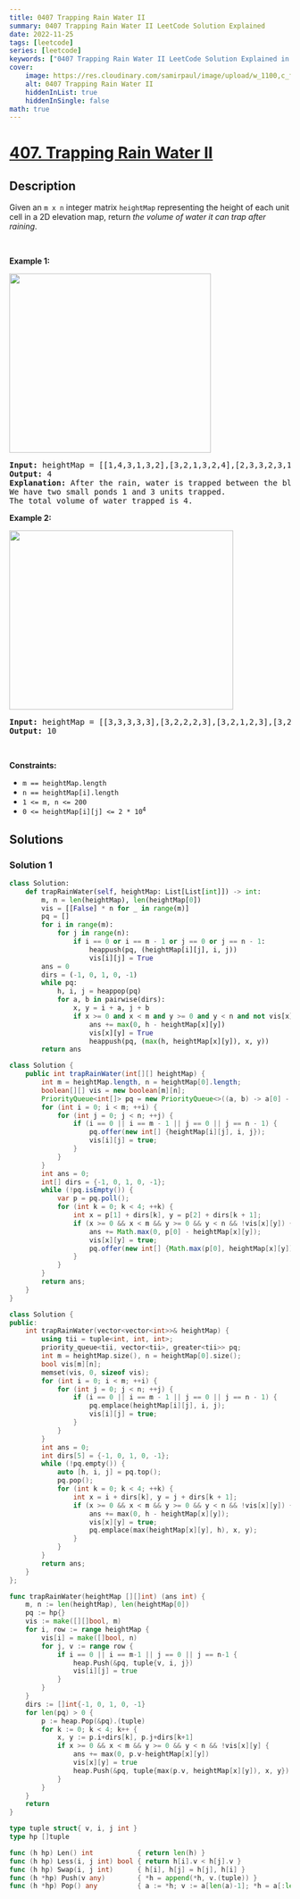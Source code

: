 ```yaml
---
title: 0407 Trapping Rain Water II
summary: 0407 Trapping Rain Water II LeetCode Solution Explained
date: 2022-11-25
tags: [leetcode]
series: [leetcode]
keywords: ["0407 Trapping Rain Water II LeetCode Solution Explained in all languages", "0407 Trapping Rain Water II", "LeetCode", "leetcode solution in Python3 C++ Java Go PHP Ruby Swift TypeScript Rust C# JavaScript C", "GeeksforGeeks", "InterviewBit", "Coding Ninjas", "HackerRank", "HackerEarth", "CodeChef", "TopCoder", "AlgoExpert", "freeCodeCamp", "Codeforces", "GitHub", "AtCoder", "Samir Paul"]
cover:
    image: https://res.cloudinary.com/samirpaul/image/upload/w_1100,c_fit,co_rgb:FFFFFF,l_text:Arial_75_bold:0407 Trapping Rain Water II - Solution Explained/problem-solving.webp
    alt: 0407 Trapping Rain Water II
    hiddenInList: true
    hiddenInSingle: false
math: true
---
```



# [407. Trapping Rain Water II](https://leetcode.com/problems/trapping-rain-water-ii)


## Description

<p>Given an <code>m x n</code> integer matrix <code>heightMap</code> representing the height of each unit cell in a 2D elevation map, return <em>the volume of water it can trap after raining</em>.</p>

<p>&nbsp;</p>
<p><strong class="example">Example 1:</strong></p>
<img alt="" src="https://spcdn.pages.dev/leetcode/problems/0407.Trapping%20Rain%20Water%20II/images/trap1-3d.jpg" style="width: 361px; height: 321px;" />
<pre>
<strong>Input:</strong> heightMap = [[1,4,3,1,3,2],[3,2,1,3,2,4],[2,3,3,2,3,1]]
<strong>Output:</strong> 4
<strong>Explanation:</strong> After the rain, water is trapped between the blocks.
We have two small ponds 1 and 3 units trapped.
The total volume of water trapped is 4.
</pre>

<p><strong class="example">Example 2:</strong></p>
<img alt="" src="https://spcdn.pages.dev/leetcode/problems/0407.Trapping%20Rain%20Water%20II/images/trap2-3d.jpg" style="width: 401px; height: 321px;" />
<pre>
<strong>Input:</strong> heightMap = [[3,3,3,3,3],[3,2,2,2,3],[3,2,1,2,3],[3,2,2,2,3],[3,3,3,3,3]]
<strong>Output:</strong> 10
</pre>

<p>&nbsp;</p>
<p><strong>Constraints:</strong></p>

<ul>
	<li><code>m == heightMap.length</code></li>
	<li><code>n == heightMap[i].length</code></li>
	<li><code>1 &lt;= m, n &lt;= 200</code></li>
	<li><code>0 &lt;= heightMap[i][j] &lt;= 2 * 10<sup>4</sup></code></li>
</ul>

## Solutions

### Solution 1

<!-- tabs:start -->

```python
class Solution:
    def trapRainWater(self, heightMap: List[List[int]]) -> int:
        m, n = len(heightMap), len(heightMap[0])
        vis = [[False] * n for _ in range(m)]
        pq = []
        for i in range(m):
            for j in range(n):
                if i == 0 or i == m - 1 or j == 0 or j == n - 1:
                    heappush(pq, (heightMap[i][j], i, j))
                    vis[i][j] = True
        ans = 0
        dirs = (-1, 0, 1, 0, -1)
        while pq:
            h, i, j = heappop(pq)
            for a, b in pairwise(dirs):
                x, y = i + a, j + b
                if x >= 0 and x < m and y >= 0 and y < n and not vis[x][y]:
                    ans += max(0, h - heightMap[x][y])
                    vis[x][y] = True
                    heappush(pq, (max(h, heightMap[x][y]), x, y))
        return ans
```

```java
class Solution {
    public int trapRainWater(int[][] heightMap) {
        int m = heightMap.length, n = heightMap[0].length;
        boolean[][] vis = new boolean[m][n];
        PriorityQueue<int[]> pq = new PriorityQueue<>((a, b) -> a[0] - b[0]);
        for (int i = 0; i < m; ++i) {
            for (int j = 0; j < n; ++j) {
                if (i == 0 || i == m - 1 || j == 0 || j == n - 1) {
                    pq.offer(new int[] {heightMap[i][j], i, j});
                    vis[i][j] = true;
                }
            }
        }
        int ans = 0;
        int[] dirs = {-1, 0, 1, 0, -1};
        while (!pq.isEmpty()) {
            var p = pq.poll();
            for (int k = 0; k < 4; ++k) {
                int x = p[1] + dirs[k], y = p[2] + dirs[k + 1];
                if (x >= 0 && x < m && y >= 0 && y < n && !vis[x][y]) {
                    ans += Math.max(0, p[0] - heightMap[x][y]);
                    vis[x][y] = true;
                    pq.offer(new int[] {Math.max(p[0], heightMap[x][y]), x, y});
                }
            }
        }
        return ans;
    }
}
```

```cpp
class Solution {
public:
    int trapRainWater(vector<vector<int>>& heightMap) {
        using tii = tuple<int, int, int>;
        priority_queue<tii, vector<tii>, greater<tii>> pq;
        int m = heightMap.size(), n = heightMap[0].size();
        bool vis[m][n];
        memset(vis, 0, sizeof vis);
        for (int i = 0; i < m; ++i) {
            for (int j = 0; j < n; ++j) {
                if (i == 0 || i == m - 1 || j == 0 || j == n - 1) {
                    pq.emplace(heightMap[i][j], i, j);
                    vis[i][j] = true;
                }
            }
        }
        int ans = 0;
        int dirs[5] = {-1, 0, 1, 0, -1};
        while (!pq.empty()) {
            auto [h, i, j] = pq.top();
            pq.pop();
            for (int k = 0; k < 4; ++k) {
                int x = i + dirs[k], y = j + dirs[k + 1];
                if (x >= 0 && x < m && y >= 0 && y < n && !vis[x][y]) {
                    ans += max(0, h - heightMap[x][y]);
                    vis[x][y] = true;
                    pq.emplace(max(heightMap[x][y], h), x, y);
                }
            }
        }
        return ans;
    }
};
```

```go
func trapRainWater(heightMap [][]int) (ans int) {
	m, n := len(heightMap), len(heightMap[0])
	pq := hp{}
	vis := make([][]bool, m)
	for i, row := range heightMap {
		vis[i] = make([]bool, n)
		for j, v := range row {
			if i == 0 || i == m-1 || j == 0 || j == n-1 {
				heap.Push(&pq, tuple{v, i, j})
				vis[i][j] = true
			}
		}
	}
	dirs := []int{-1, 0, 1, 0, -1}
	for len(pq) > 0 {
		p := heap.Pop(&pq).(tuple)
		for k := 0; k < 4; k++ {
			x, y := p.i+dirs[k], p.j+dirs[k+1]
			if x >= 0 && x < m && y >= 0 && y < n && !vis[x][y] {
				ans += max(0, p.v-heightMap[x][y])
				vis[x][y] = true
				heap.Push(&pq, tuple{max(p.v, heightMap[x][y]), x, y})
			}
		}
	}
	return
}

type tuple struct{ v, i, j int }
type hp []tuple

func (h hp) Len() int           { return len(h) }
func (h hp) Less(i, j int) bool { return h[i].v < h[j].v }
func (h hp) Swap(i, j int)      { h[i], h[j] = h[j], h[i] }
func (h *hp) Push(v any)        { *h = append(*h, v.(tuple)) }
func (h *hp) Pop() any          { a := *h; v := a[len(a)-1]; *h = a[:len(a)-1]; return v }
```

<!-- tabs:end -->

<!-- end -->
